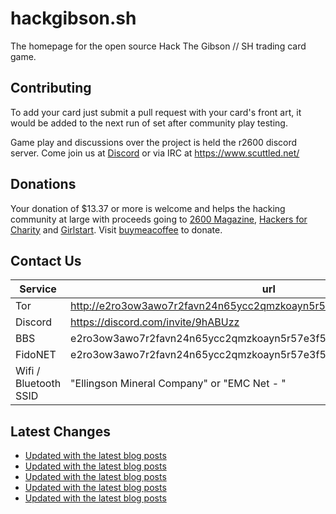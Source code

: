 # hackgibson.sh
The homepage for the open source Hack The Gibson // SH trading card game.


## Contributing

To add your card just submit a pull request with your card's front art, it would be added to the next run of set after community play testing.

Game play and discussions over the project is held the r2600 discord server. Come join us at [Discord](https://discord.com/invite/9hABUzz) or via IRC at https://www.scuttled.net/


## Donations

Your donation of $13.37 or more is welcome and helps the hacking community at large with proceeds going to [2600 Magazine](https://2600.com/), [Hackers for Charity](https://hackersforcharity.org) and [Girlstart](https://girlstart.org).  Visit [buymeacoffee](https://www.buymeacoffee.com/hackgibson.sh) to donate.


## Contact Us

Service | url
-|-
Tor | http://e2ro3ow3awo7r2favn24n65ycc2qmzkoayn5r57e3f56nvjwdcgg32ad.onion
Discord | https://discord.com/invite/9hABUzz
BBS | e2ro3ow3awo7r2favn24n65ycc2qmzkoayn5r57e3f56nvjwdcgg32ad.onion:23
FidoNET | e2ro3ow3awo7r2favn24n65ycc2qmzkoayn5r57e3f56nvjwdcgg32ad.onion:24554
Wifi / Bluetooth SSID | "Ellingson Mineral Company" or "EMC Net - <fidonet address>"

## Latest Changes
<!-- BLOG-POST-LIST:START -->
- [Updated with the latest blog posts](https://github.com/DFW2600/hackgibson.sh/commit/03ad9af27c223e50b0280c9f311b80e16ad30a74)
- [Updated with the latest blog posts](https://github.com/DFW2600/hackgibson.sh/commit/475f9d5c3623c83e1fc2826d6ea700304e2bfd67)
- [Updated with the latest blog posts](https://github.com/DFW2600/hackgibson.sh/commit/e3f3cabee12c227e7d20680f45ccf413ba25258b)
- [Updated with the latest blog posts](https://github.com/DFW2600/hackgibson.sh/commit/b087d4082fe6577df4e37d6fcc654d1d866036d0)
- [Updated with the latest blog posts](https://github.com/DFW2600/hackgibson.sh/commit/6e0d90cb5f6514f9e847849c25b77af351d2904c)
<!-- BLOG-POST-LIST:END -->
